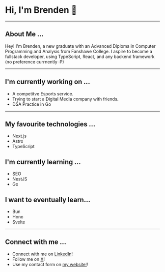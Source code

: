 # Hi, I'm Brenden 👋

---

## About Me ...

Hey! I'm Brenden, a new graduate with an Advanced Diploma in Computer Programming and Analysis from Fanshawe College. I aspire to become a fullstack developer, using TypeScript, React, and any backend framework (no preference currnently :P)

---

## I'm currently working on ...

- A competitve Esports service.
- Trying to start a Digital Media company with friends.
- DSA Practice in Go

---

## My favourite technologies ...

- Next.js
- Astro
- TypeScript

## I'm currently learning ...

- SEO
- NestJS
- Go

## I want to eventually learn...

- Bun
- Hono
- Svelte

---

## Connect with me ...

- Connect with me on [LinkedIn](https://www.linkedin.com/in/brendenkohut/)!
- Follow me on [X](https://x.com/brendokht)!
- Use my contact form on [my website!](https://brendenkohut.com/#contact)!

<!--
**brendokht/brendokht** is a ✨ _special_ ✨ repository because its `README.md` (this file) appears on your GitHub profile.

Here are some ideas to get you started:

- 🔭 I’m currently working on ...
- 🌱 I’m currently learning ...
- 👯 I’m looking to collaborate on ...
- 🤔 I’m looking for help with ...
- 💬 Ask me about ...
- 📫 How to reach me: ...
- 😄 Pronouns: ...
- ⚡ Fun fact: ...
-->
